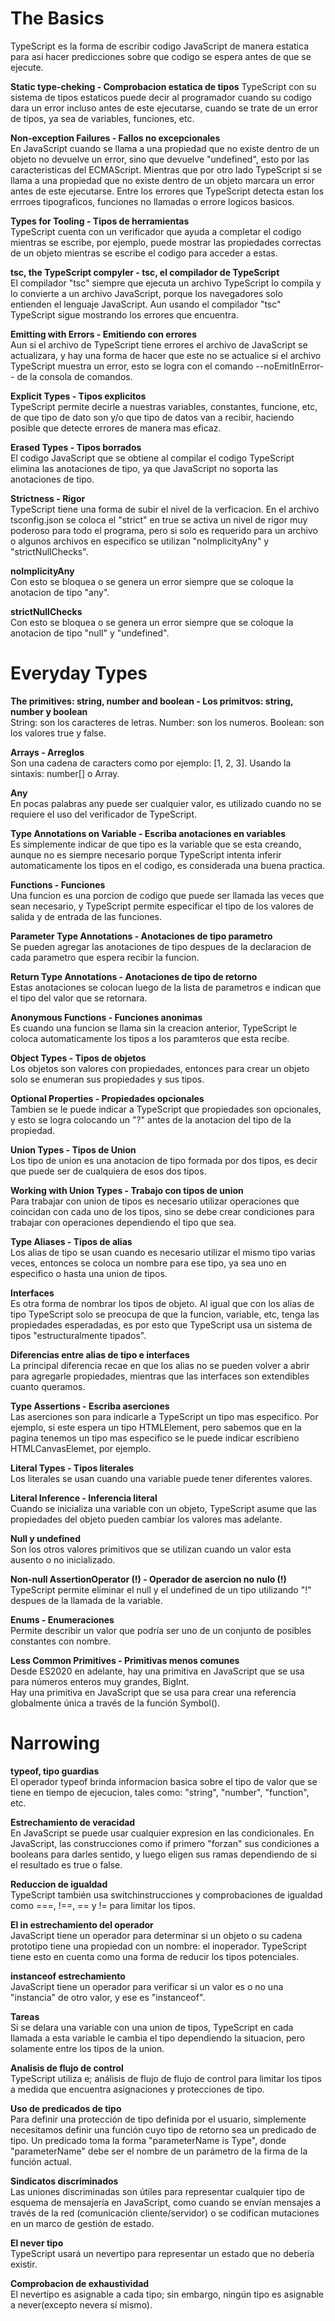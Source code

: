 # The Basics  
TypeScript es la forma de escribir codigo JavaScript de manera estatica para asi hacer predicciones sobre que codigo se espera antes de que se ejecute.  

**Static type-cheking - Comprobacion estatica de tipos**
TypeScript con su sistema de tipos estaticos puede decir al programador cuando su codigo dara un error incluso antes de este ejecutarse, cuando se trate de un error de tipos, ya sea de variables, funciones, etc.  

**Non-exception Failures - Fallos no excepcionales**  
En JavaScript cuando se llama a una propiedad que no existe dentro de un objeto no devuelve un error, sino que devuelve "undefined", esto por las caracteristicas del ECMAScript. Mientras que por otro lado TypeScript si se llama a una propiedad que no existe dentro de un objeto marcara un error antes de este ejecutarse. Entre los errores que TypeScript detecta estan los errroes tipograficos, funciones no llamadas o errore logicos basicos.  

**Types for Tooling - Tipos de herramientas**  
TypeScript cuenta con un verificador que ayuda a completar el codigo mientras se escribe, por ejemplo, puede mostrar las propiedades correctas de un objeto mientras se escribe el codigo para acceder a estas.  

**tsc, the TypeScript compyler - tsc, el compilador de TypeScript**  
El compilador "tsc" siempre que ejecuta un archivo TypeScript lo compila y lo convierte a un archivo JavaScript, porque los navegadores solo entienden el lenguaje JavaScript. Aun usando el compilador "tsc" TypeScript sigue mostrando los errores que encuentra.  

**Emitting with Errors - Emitiendo con errores**  
Aun si el archivo de TypeScript tiene errores el archivo de JavaScript se actualizara, y hay una forma de hacer que este no se actualice si el archivo TypeScript muestra un error, esto se logra con el comando --noEmitInError-- de la consola de comandos.  

**Explicit Types - Tipos explicitos**  
TypeScript permite decirle a nuestras variables, constantes, funcione, etc, de que tipo de dato son y/o que tipo de datos van a recibir, haciendo posible que detecte errores de manera mas eficaz.  

**Erased Types - Tipos borrados**  
El codigo JavaScript que se obtiene al compilar el codigo TypeScript elimina las anotaciones de tipo, ya que JavaScript no soporta las anotaciones de tipo.  

**Strictness - Rigor**  
TypeScript tiene una forma de subir el nivel de la verficacion. En el archivo tsconfig.json se coloca el "strict" en true se activa un nivel de rigor muy poderoso para todo el programa, pero si solo es requerido para un archivo o algunos archivos en especifico se utilizan "noImplicityAny" y "strictNullChecks".  

**noImplicityAny**  
Con esto se bloquea o se genera un error siempre que se coloque la anotacion de tipo "any".  

**strictNullChecks**  
Con esto se bloquea o se genera un error siempre que se coloque la anotacion de tipo "null" y "undefined".

# Everyday Types  

**The primitives: string, number and boolean - Los primitvos: string, number y boolean**  
String: son los caracteres de letras.
Number: son los numeros.
Boolean: son los valores true y false.

**Arrays - Arreglos**  
Son una cadena de caracters como por ejemplo: [1, 2, 3]. Usando la sintaxis: number[] o  Array<number>.  

**Any**  
En pocas palabras any puede ser cualquier valor, es utilizado cuando no se requiere el uso del verificador de TypeScript.  

**Type Annotations on Variable - Escriba anotaciones en variables**  
Es simplemente indicar de que tipo es la variable que se esta creando, aunque no es siempre necesario porque TypeScript intenta inferir automaticamente los tipos en el codigo, es considerada una buena practica.  

**Functions - Funciones**  
Una funcion es una porcion de codigo que puede ser llamada las veces que sean necesario, y TypeScript permite especificar el tipo de los valores de salida y de entrada de las funciones.  

**Parameter Type Annotations - Anotaciones de tipo parametro**  
Se pueden agregar las anotaciones de tipo despues de la declaracion de cada parametro que espera recibir la funcion.  

**Return Type Annotations - Anotaciones de tipo de retorno**  
Estas anotaciones se colocan luego de la lista de parametros e indican que el tipo del valor que se retornara.  

**Anonymous Functions - Funciones anonimas**  
Es cuando una funcion se llama sin la creacion anterior, TypeScript le coloca automaticamente los tipos a los paramteros que esta recibe.  

**Object Types - Tipos de objetos**  
Los objetos son valores con propiedades, entonces para crear un objeto solo se enumeran sus propiedades y sus tipos.  

**Optional Properties - Propiedades opcionales**  
Tambien se le puede indicar a TypeScript que propiedades son opcionales, y esto se logra colocando un "?" antes de la anotacion del tipo de la propiedad.  

**Union Types - Tipos de Union**  
Los tipo de union es una anotacion de tipo formada por dos tipos, es decir que puede ser de cualquiera de esos dos tipos.  

**Working with Union Types - Trabajo con tipos de union**  
Para trabajar con union de tipos es necesario utilizar operaciones que coincidan con cada uno de los tipos, sino se debe crear condiciones para trabajar con operaciones dependiendo el tipo que sea.  

**Type Aliases - Tipos de alias**  
Los alias de tipo se usan cuando es necesario utilizar el mismo tipo varias veces, entonces se coloca un nombre para ese tipo, ya sea uno en especifico o hasta una union de tipos.  

**Interfaces**  
Es otra forma de nombrar los tipos de objeto. Al igual que con los alias de tipo TypeScript solo se preocupa de que la funcion, variable, etc, tenga las propiedades esperadadas, es por esto que TypeScript usa un sistema de tipos "estructuralmente tipados".  

**Diferencias entre alias de tipo e interfaces**  
La principal diferencia recae en que los alias no se pueden volver a abrir para agregarle propiedades, mientras que las interfaces son extendibles cuanto queramos.  

**Type Assertions - Escriba aserciones**  
Las aserciones son para indicarle a TypeScript un tipo mas especifico. Por ejemplo, si este espera un tipo HTMLElement, pero sabemos que en la pagina tenemos un tipo mas especifico se le puede indicar escribieno HTMLCanvasElemet, por ejemplo.  

**Literal Types - Tipos literales**  
Los literales se usan cuando una variable puede tener diferentes valores.  

**Literal Inference - Inferencia literal**  
Cuando se inicializa una variable con un objeto, TypeScript asume que las propiedades del objeto pueden cambiar los valores mas adelante.  

**Null y undefined**  
Son los otros valores primitivos que se utilizan cuando un valor esta ausento o no inicializado.  

**Non-null AssertionOperator (!) - Operador de asercion no nulo (!)**  
TypeScript permite eliminar el null y el undefined de un tipo utilizando "!" despues de la llamada de la variable.  

**Enums - Enumeraciones**  
Permite describir un valor que podría ser uno de un conjunto de posibles constantes con nombre.  

**Less Common Primitives - Primitivas menos comunes**  
Desde ES2020 en adelante, hay una primitiva en JavaScript que se usa para números enteros muy grandes, BigInt.  
Hay una primitiva en JavaScript que se usa para crear una referencia globalmente única a través de la función Symbol().

# Narrowing  

**typeof, tipo guardias**  
El operador typeof brinda informacion basica sobre el tipo de valor que se tiene en tiempo de ejecucion, tales como: "string", "number", "function", etc.  

**Estrechamiento de veracidad**  
En JavaScript se puede usar cualquier expresion en las condicionales. En JavaScript, las construcciones como if primero "forzan" sus condiciones a booleans para darles sentido, y luego eligen sus ramas dependiendo de si el resultado es true o false.  

**Reduccion de igualdad**  
TypeScript también usa switchinstrucciones y comprobaciones de igualdad como ===, !==, == y != para limitar los tipos.  

**El in estrechamiento del operador**  
JavaScript tiene un operador para determinar si un objeto o su cadena prototipo tiene una propiedad con un nombre: el inoperador. TypeScript tiene esto en cuenta como una forma de reducir los tipos potenciales.  

**instanceof estrechamiento**  
JavaScript tiene un operador para verificar si un valor es o no una "instancia" de otro valor, y ese es "instanceof".  

**Tareas**  
Si se delara una variable con una union de tipos, TypeScript en cada llamada a esta variable le cambia el tipo dependiendo la situacion, pero solamente entre los tipos de la union.  

**Analisis de flujo de control**  
TypeScript utiliza e; análisis de flujo de flujo de control para limitar los tipos a medida que encuentra asignaciones y protecciones de tipo.  

**Uso de predicados de tipo**  
Para definir una protección de tipo definida por el usuario, simplemente necesitamos definir una función cuyo tipo de retorno sea un predicado de tipo. Un predicado toma la forma "parameterName is Type", donde "parameterName" debe ser el nombre de un parámetro de la firma de la función actual.  

**Sindicatos discriminados**  
Las uniones discriminadas son útiles para representar cualquier tipo de esquema de mensajería en JavaScript, como cuando se envían mensajes a través de la red (comunicación cliente/servidor) o se codifican mutaciones en un marco de gestión de estado.  

**El never tipo**  
TypeScript usará un nevertipo para representar un estado que no debería existir.  

**Comprobacion de exhaustividad**  
El nevertipo es asignable a cada tipo; sin embargo, ningún tipo es asignable a never(excepto nevera sí mismo).
